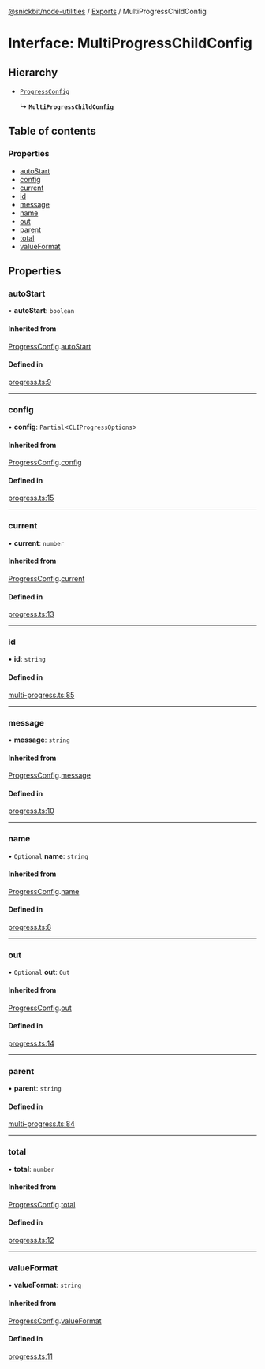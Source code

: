 [@snickbit/node-utilities](../README.md) / [Exports](../modules.md) / MultiProgressChildConfig

# Interface: MultiProgressChildConfig

## Hierarchy

- [`ProgressConfig`](ProgressConfig.md)

  ↳ **`MultiProgressChildConfig`**

## Table of contents

### Properties

- [autoStart](MultiProgressChildConfig.md#autostart)
- [config](MultiProgressChildConfig.md#config)
- [current](MultiProgressChildConfig.md#current)
- [id](MultiProgressChildConfig.md#id)
- [message](MultiProgressChildConfig.md#message)
- [name](MultiProgressChildConfig.md#name)
- [out](MultiProgressChildConfig.md#out)
- [parent](MultiProgressChildConfig.md#parent)
- [total](MultiProgressChildConfig.md#total)
- [valueFormat](MultiProgressChildConfig.md#valueformat)

## Properties

### autoStart

• **autoStart**: `boolean`

#### Inherited from

[ProgressConfig](ProgressConfig.md).[autoStart](ProgressConfig.md#autostart)

#### Defined in

[progress.ts:9](https://github.com/snickbit/snickbit.js/blob/166d3ad/packages/node-utilities/src/progress.ts#L9)

___

### config

• **config**: `Partial`<`CLIProgressOptions`\>

#### Inherited from

[ProgressConfig](ProgressConfig.md).[config](ProgressConfig.md#config)

#### Defined in

[progress.ts:15](https://github.com/snickbit/snickbit.js/blob/166d3ad/packages/node-utilities/src/progress.ts#L15)

___

### current

• **current**: `number`

#### Inherited from

[ProgressConfig](ProgressConfig.md).[current](ProgressConfig.md#current)

#### Defined in

[progress.ts:13](https://github.com/snickbit/snickbit.js/blob/166d3ad/packages/node-utilities/src/progress.ts#L13)

___

### id

• **id**: `string`

#### Defined in

[multi-progress.ts:85](https://github.com/snickbit/snickbit.js/blob/166d3ad/packages/node-utilities/src/multi-progress.ts#L85)

___

### message

• **message**: `string`

#### Inherited from

[ProgressConfig](ProgressConfig.md).[message](ProgressConfig.md#message)

#### Defined in

[progress.ts:10](https://github.com/snickbit/snickbit.js/blob/166d3ad/packages/node-utilities/src/progress.ts#L10)

___

### name

• `Optional` **name**: `string`

#### Inherited from

[ProgressConfig](ProgressConfig.md).[name](ProgressConfig.md#name)

#### Defined in

[progress.ts:8](https://github.com/snickbit/snickbit.js/blob/166d3ad/packages/node-utilities/src/progress.ts#L8)

___

### out

• `Optional` **out**: `Out`

#### Inherited from

[ProgressConfig](ProgressConfig.md).[out](ProgressConfig.md#out)

#### Defined in

[progress.ts:14](https://github.com/snickbit/snickbit.js/blob/166d3ad/packages/node-utilities/src/progress.ts#L14)

___

### parent

• **parent**: `string`

#### Defined in

[multi-progress.ts:84](https://github.com/snickbit/snickbit.js/blob/166d3ad/packages/node-utilities/src/multi-progress.ts#L84)

___

### total

• **total**: `number`

#### Inherited from

[ProgressConfig](ProgressConfig.md).[total](ProgressConfig.md#total)

#### Defined in

[progress.ts:12](https://github.com/snickbit/snickbit.js/blob/166d3ad/packages/node-utilities/src/progress.ts#L12)

___

### valueFormat

• **valueFormat**: `string`

#### Inherited from

[ProgressConfig](ProgressConfig.md).[valueFormat](ProgressConfig.md#valueformat)

#### Defined in

[progress.ts:11](https://github.com/snickbit/snickbit.js/blob/166d3ad/packages/node-utilities/src/progress.ts#L11)
